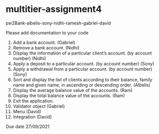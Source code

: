 # multitier-assignment4
pw2Bank-albelis-sony-nidhi-ramesh-gabriel-david 

Please add documentation to your code

1.	Add a bank account. (Gabriel)
2.	Remove a bank account. (Nidhi)
3.	Display the information of a particular client’s account. (by account number) (Nidhi)
4.	Apply a deposit to a particular account. (by account number) (Sony)
5.	Apply a withdrawal from a particular account. (by account number) (Sony)
6.	Sort and display the list of clients according to their balance, family name and given name, in ascending or descending order. (Albelis)
7.	Display the average balance value of the accounts. (Ram)
8.	Display the total balance value of the accounts. (Ram)
9.	Exit the application. 
10.	Validator object (Gabriel)
11.	Menu (David)
12.	Integration (David) 

Due date 27/09/2021
